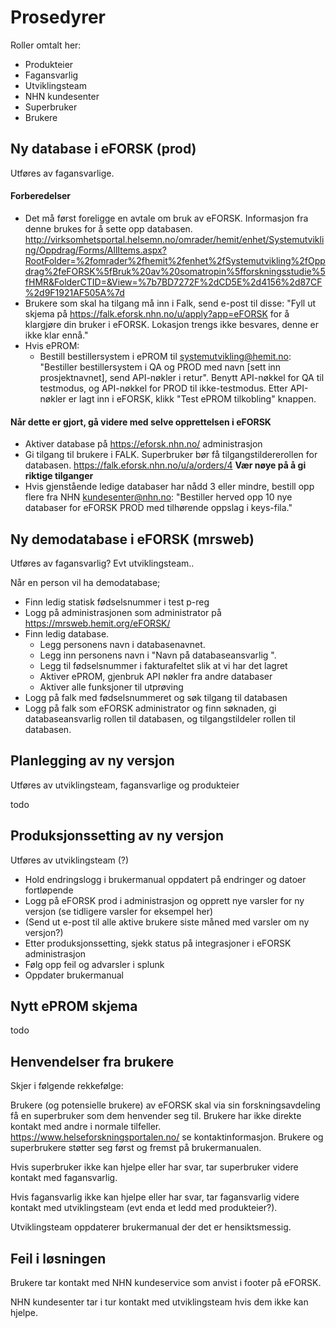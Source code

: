 # Prosedyrer

Roller omtalt her:

* Produkteier
* Fagansvarlig
* Utviklingsteam
* NHN kundesenter
* Superbruker
* Brukere

## Ny database i eFORSK (prod)

Utføres av fagansvarlige.

#### Forberedelser

* Det må først foreligge en avtale om bruk av eFORSK. Informasjon fra denne brukes for å sette opp databasen. http://virksomhetsportal.helsemn.no/omrader/hemit/enhet/Systemutvikling/Oppdrag/Forms/AllItems.aspx?RootFolder=%2fomrader%2fhemit%2fenhet%2fSystemutvikling%2fOppdrag%2feFORSK%5fBruk%20av%20somatropin%5fforskningsstudie%5fHMR&FolderCTID=&View=%7b7BD7272F%2dCD5E%2d4156%2d87CF%2d9F1921AF505A%7d
* Brukere som skal ha tilgang må inn i Falk, send e-post til disse: "Fyll ut skjema på https://falk.eforsk.nhn.no/u/apply?app=eFORSK for å klargjøre din bruker i eFORSK. Lokasjon trengs ikke besvares, denne er ikke klar ennå."
* Hvis ePROM:
  * Bestill bestillersystem i ePROM til systemutvikling@hemit.no: "Bestiller bestillersystem i QA og PROD med navn [sett inn prosjektnavnet], send API-nøkler i retur". Benytt API-nøkkel for QA til testmodus, og API-nøkkel for PROD til ikke-testmodus. Etter API-nøkler er lagt inn i eFORSK, klikk "Test ePROM tilkobling" knappen.
  
#### Når dette er gjort, gå videre med selve opprettelsen i eFORSK
  
* Aktiver database på https://eforsk.nhn.no/ administrasjon
* Gi tilgang til brukere i FALK. Superbruker bør få tilgangstildererollen for databasen. https://falk.eforsk.nhn.no/u/a/orders/4 **Vær nøye på å gi riktige tilganger**
* Hvis gjenstående ledige databaser har nådd 3 eller mindre, bestill opp flere fra NHN kundesenter@nhn.no: "Bestiller herved opp 10 nye databaser for eFORSK PROD med tilhørende oppslag i keys-fila."

## Ny demodatabase i eFORSK (mrsweb)

Utføres av fagansvarlig? Evt utviklingsteam..

Når en person vil ha demodatabase;

* Finn ledig statisk fødselsnummer i test p-reg
* Logg på administrasjonen som administrator på https://mrsweb.hemit.org/eFORSK/
* Finn ledig database. 
  * Legg personens navn i databasenavnet.
  * Legg inn personens navn i "Navn på databaseansvarlig ".
  * Legg til fødselsnummer i fakturafeltet slik at vi har det lagret
  * Aktiver ePROM, gjenbruk API nøkler fra andre databaser
  * Aktiver alle funksjoner til utprøving
* Logg på falk med fødselsnummeret og søk tilgang til databasen
* Logg på falk som eFORSK administrator og finn søknaden, gi databaseansvarlig rollen til databasen, og tilgangstildeler rollen til databasen.

## Planlegging av ny versjon

Utføres av utviklingsteam, fagansvarlige og produkteier

todo

## Produksjonssetting av ny versjon

Utføres av utviklingsteam (?)

* Hold endringslogg i brukermanual oppdatert på endringer og datoer fortløpende
* Logg på eFORSK prod i administrasjon og opprett nye varsler for ny versjon (se tidligere varsler for eksempel her)
* (Send ut e-post til alle aktive brukere siste måned med varsler om ny versjon?)
* Etter produksjonssetting, sjekk status på integrasjoner i eFORSK administrasjon
* Følg opp feil og advarsler i splunk
* Oppdater brukermanual

## Nytt ePROM skjema

todo

## Henvendelser fra brukere

Skjer i følgende rekkefølge:

Brukere (og potensielle brukere) av eFORSK skal via sin forskningsavdeling få en superbruker som dem henvender seg til. Brukere har ikke direkte kontakt med andre i normale tilfeller. https://www.helseforskningsportalen.no/ se kontaktinformasjon. Brukere og superbrukere støtter seg først og fremst på brukermanualen.

Hvis superbruker ikke kan hjelpe eller har svar, tar superbruker videre kontakt med fagansvarlig.

Hvis fagansvarlig ikke kan hjelpe eller har svar, tar fagansvarlig videre kontakt med utviklingsteam (evt enda et ledd med produkteier?).

Utviklingsteam oppdaterer brukermanual der det er hensiktsmessig.

## Feil i løsningen

Brukere tar kontakt med NHN kundeservice som anvist i footer på eFORSK.

NHN kundesenter tar i tur kontakt med utviklingsteam hvis dem ikke kan hjelpe.
